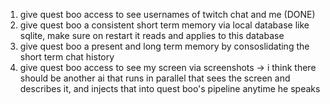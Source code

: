 1. give quest boo access to see usernames of twitch chat and me (DONE)
2. give quest boo a consistent short term memory via local database like sqlite, make sure on restart it reads and applies to this database
3. give quest boo a present and long term memory by consoslidating the short term chat history
4. give quest boo access to see my screen via screenshots
-> i think there should be another ai that runs in parallel that sees the screen and describes it, and injects that into quest boo's pipeline anytime he speaks